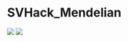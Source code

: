 # SVHack_Mendelian


<img src="https://github.com/collaborativebioinformatics/SVHack_Mendelian/aim1.png?raw=true">

<img src="https://github.com/collaborativebioinformatics/SVHack_Mendelian/aim2.png?raw=true">

